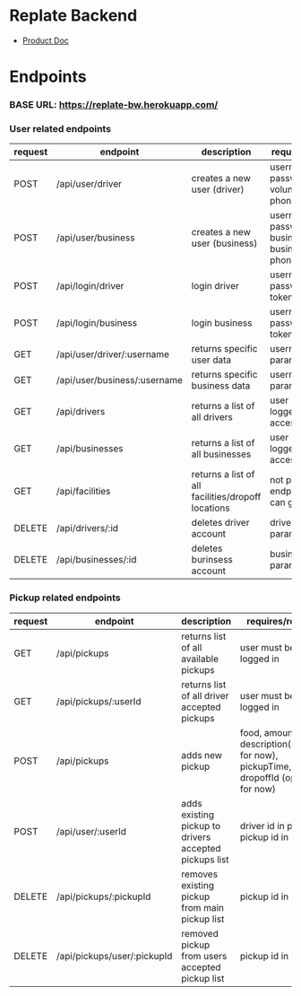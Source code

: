 # Replate Backend

- [Product Doc](https://docs.google.com/document/d/1s1-mHEn4bQZuq-wBrxv-JhNILDFDym0seSC5CY-Li4Y/edit#)

# Endpoints

### BASE URL: https://replate-bw.herokuapp.com/

### User related endpoints

| request | endpoint             | description                                     | requires/returns                                    |
|---------|----------------------|-------------------------------------------------|-----------------------------------------------------|
|   POST  | /api/user/driver     | creates a new user (driver)                   | username, email, password, volunteerName, phoneNumber |
|   POST  | /api/user/business   | creates a new user (business)  | username, email, password, businessName, businessAddress phoneNumber |
|   POST  | /api/login/driver    | login driver | username, password/retuns token                        |
|   POST  | /api/login/business  | login business | username, password/returns token                      |                                                |
|   GET   | /api/user/driver/:username | returns specific user data             | username in params                            |
|   GET   | /api/user/business/:username| returns specific business data        | username in params                   |
|   GET   | /api/drivers          | returns a list of all drivers | user must be logged in to access                  |
|   GET   | /api/businesses       | returns a list of all businesses  | user must be logged in to access  |
|   GET   | /api/facilities       | returns a list of all facilities/dropoff locations| not protected endpoint, anyone can gain access |
|  DELETE | /api/drivers/:id  | deletes driver account                | driver id in params              |
|  DELETE | /api/businesses/:id| deletes burinsess account            | business id in params            |

### Pickup related endpoints

|request|  endpoint | description                    | requires/returns                      |
|-------|-----------|--------------------------------|---------------------------------------|
| GET   | /api/pickups| returns list of all available pickups | user must be logged in |
| GET   | /api/pickups/:userId | returns list of all driver accepted pickups | user must be logged in|
| POST  | /api/pickups | adds new pickup             | food, amount, description(optional for now), pickupTime, dropoffId (optional for now) |
| POST  | /api/user/:userId | adds existing pickup to drivers accepted pickups list | driver id in params, pickup id in body |
| DELETE | /api/pickups/:pickupId | removes existing pickup from main pickup list | pickup id in params |
| DELETE | /api/pickups/user/:pickupId | removed pickup from users accepted pickup list | pickup id in params | 
